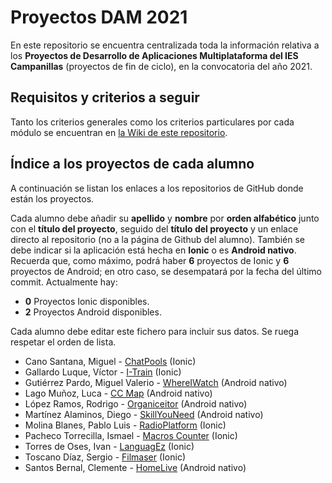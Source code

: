 # Proyectos DAM 2021

En este repositorio se encuentra centralizada toda la información relativa a los **Proyectos de Desarrollo de Aplicaciones Multiplataforma del IES Campanillas** (proyectos de fin de ciclo), en la convocatoria del año 2021.

## Requisitos y criterios a seguir

Tanto los criterios generales como los criterios particulares por cada módulo se encuentran en [la Wiki de este repositorio](https://github.com/IESCampanillas/proyectos-dam-2021/wiki).

## Índice a los proyectos de cada alumno

A continuación se listan los enlaces a los repositorios de GitHub donde están los proyectos. 

Cada alumno debe añadir su **apellido** y **nombre** por **orden alfabético** junto con el **título del proyecto**, seguido del **título del proyecto** y un enlace directo al repositorio (no a la página de Github del alumno). También se debe indicar si la aplicación está hecha en **Ionic** o es **Android nativo**. Recuerda que, como máximo, podrá haber **6** proyectos de Ionic y **6** proyectos de Android; en otro caso, se desempatará por la fecha del último commit. Actualmente hay:

- **0** Proyectos Ionic disponibles.
- **2** Proyectos Android disponibles.

Cada alumno debe editar este fichero para incluir sus datos. Se ruega respetar el orden de lista.

* Cano Santana, Miguel - [ChatPools](https://github.com/miguelcanosantana/ChatPools) (Ionic)
* Gallardo Luque, Víctor  - [I-Train](https://github.com/VictorGallardo/I-Train) (Ionic)
* Gutiérrez Pardo, Miguel Valerio - [WhereIWatch](https://github.com/BeTheVal/WhereIWatch) (Android nativo)
* Lago Muñoz, Luca - [CC Map](https://github.com/ROMthesheep/CC-Map) (Android nativo)
* López Ramos, Rodrigo - [Organiceitor](https://github.com/rodrigolopezramoss/ProyectoFinCiclo-Organiceitor) (Android nativo)
* Martínez Alaminos, Diego - [SkillYouNeed](https://github.com/diegomartinezalaminos/SkillYouNeed) (Android nativo)
* Molina Blanes, Pablo Luis - [RadioPlatform](https://github.com/PabloLuisMolinaBlanes/RadioPlatform) (Ionic)
* Pacheco Torrecilla, Ismael - [Macros Counter](https://github.com/ismaelpacheco13/macros-counter-ionic-final) (Ionic)
* Torres de Oses, Ivan - [LanguagEz](https://github.com/IvanTorres21/LanguagEz) (Ionic)
* Toscano Díaz, Sergio - [Filmaser](https://github.com/sergiotoscanodiaz/Filmaser) (Ionic)
* Santos Bernal, Clemente - [HomeLive](https://github.com/damcsb/HomeLive) (Android nativo)





